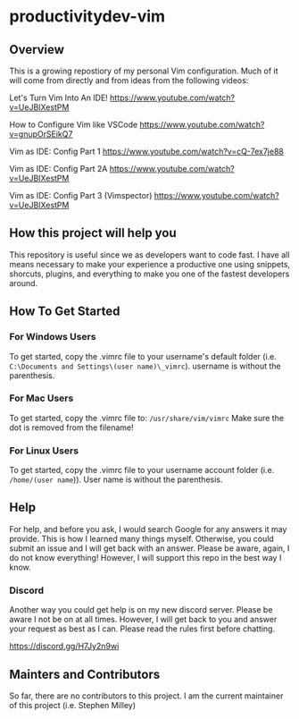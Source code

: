# productivitydev-vim
## Overview
This is a growing repostiory of my personal Vim configuration. Much of it will come from directly and from ideas from the following videos:

Let's Turn Vim Into An IDE!
https://www.youtube.com/watch?v=UeJBIXestPM


How to Configure Vim like VSCode
https://www.youtube.com/watch?v=gnupOrSEikQ7

Vim as IDE: Config Part 1
https://www.youtube.com/watch?v=cQ-7ex7je88

Vim as IDE: Config Part 2A
https://www.youtube.com/watch?v=UeJBIXestPM

Vim as IDE: Config Part 3 (Vimspector)
https://www.youtube.com/watch?v=UeJBIXestPM

## How this project will help you

This repository is useful since we as developers want to code fast. I have all means necessary to make your experience a productive one using snippets, shorcuts, plugins, and everything to make you one of the fastest developers around.

## How To Get Started

### For Windows Users

To get started, copy the .vimrc file to your username's default folder (i.e. `C:\Documents and Settings\(user name)\_vimrc`). username is without the parenthesis.

### For Mac Users

To get started, copy the .vimrc file to: `/usr/share/vim/vimrc`
Make sure the dot is removed from the filename!

### For Linux Users

To get started, copy the .vimrc file to your username account folder (i.e. `/home/(user name`)). User name is without the parenthesis.


## Help

For help, and before you ask, I would search Google for any answers it may provide. This is how I learned many things myself. Otherwise, you could submit an issue and I will get back with an answer. Please be aware, again, I do not know everything! However, I will support this repo in the best way I know.

### Discord

Another way you could get help is on my new discord server. Please be aware I not be on at all times. However, I will get back to you and answer your request as best as I can. Please read the rules first before chatting.

https://discord.gg/H7Jy2n9wi


## Mainters and Contributors

So far, there are no contributors to this project. I am the current maintainer of this project (i.e. Stephen Milley)
